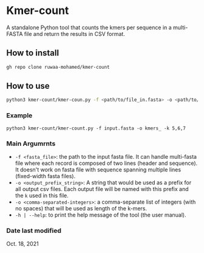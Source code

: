 # Kmer-count
A standalone Python tool that counts the kmers per sequence in a multi-FASTA file and return the results in CSV format.

## How to install
```bash
gh repo clone ruwaa-mohamed/kmer-count
```

## How to use
```bash
python3 kmer-count/kmer-coun.py -f <path/to/file_in.fasta> -o <path/to/file_out_prefix_> -k <int>
```

### Example
```bahs
python3 kmer-count/kmer-count.py -f input.fasta -o kmers_ -k 5,6,7
```
### Main Argumrnts
* `-f <fasta_file>`: the path to the input fasta file. It can handle multi-fasta file where each record is composed of two lines (header and sequence). It doesn't work on fasta file with sequence spanning multiple lines (fixed-width fasta files).
* `-o <output_prefix_string>`: A string that would be used as a prefix for all output csv files. Each output file will be named with this prefix and the `k` used in this file.
* `-o <comma-separated-integers>`: a comma-separate list of integers (with no spaces) that will be used as length of the k-mers.
* `-h | --help`: to print the help message of the tool (the user manual). 

### Date last modified
Oct. 18, 2021

